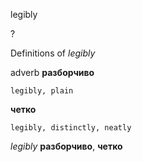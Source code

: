 legibly

?


Definitions of _legibly_

adverb
**разборчиво**

    legibly, plain
**четко**

    legibly, distinctly, neatly

_legibly_
**разборчиво**, **четко**
